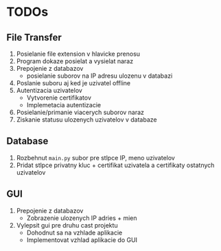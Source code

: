 # TODOs

## File Transfer

1. Posielanie file extension v hlavicke prenosu
1. Program dokaze posielat a vysielat naraz
2. Prepojenie z databazov
    - posielanie suborov na IP adresu ulozenu v databazi
3. Poslanie suboru aj ked je uzivatel offline
4. Autentizacia uzivatelov
   - Vytvorenie certifikatov
   - Implemetacia autentizacie
5. Posielanie/primanie viacerych suborov naraz
6. Ziskanie statusu ulozenych uzivatelov v databaze


## Database

1. Rozbehnut `main.py` subor pre stlpce IP, meno uzivatelov
2. Pridat stlpce privatny kluc + certifikat uzivatela a certifikaty ostatnych uzivatelov

## GUI

1. Prepojenie z databazov
    - Zobrazenie ulozenych IP adries + mien
2. Vylepsit gui pre druhu cast projektu
    - Dohodnut sa na vzhlade aplikacie
    - Implementovat vzhlad aplikacie do GUI
    

